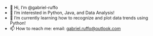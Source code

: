 - 👋 Hi, I’m @gabriel-ruffo
- 👀 I’m interested in Python, Java, and Data Analysis!
- 🌱 I’m currently learning how to recognize and plot data trends using Python!
- 📫 How to reach me:
  email: gabriel.ruffo@outlook.com

<!---
gabriel-ruffo/gabriel-ruffo is a ✨ special ✨ repository because its `README.md` (this file) appears on your GitHub profile.
You can click the Preview link to take a look at your changes.
--->
